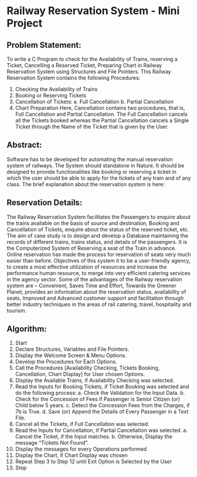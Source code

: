 # Railway Reservation System - Mini Project
## Problem Statement:
To write a C Program to check for the Availability of Trains, reserving a Ticket, Cancelling a Reserved Ticket, Preparing Chart in Railway Reservation System using Structures and File Pointers.
      This Railway Reservation System contains the following Procedures:
1)	Checking the Availability of Trains
2)	Booking or Reserving Tickets
3)	Cancellation of Tickets:
a.	Full Cancellation 
b.	Partial Cancellation
4)	 Chart Preparation
Here, Cancellation contains two procedures, that is, Full Cancellation and Partial Cancellation. The Full Cancellation cancels all the Tickets booked whereas the Partial Cancellation cancels a Single Ticket through the Name of the Ticket that is given by the User.
## Abstract:
Software has to be developed for automating the manual reservation system of railways. The System should standalone in Nature. It should be designed to provide functionalities like booking or reserving a ticket in which the user should be able to apply for the tickets of any train and of any class. The brief explanation about the reservation system is here:
## Reservation Details:
The Railway Reservation System facilitates the Passengers to enquire about the trains available on the basis of source and destination, Booking and Cancellation of Tickets, enquire about the status of the reserved ticket, etc. The aim of case study is to design and develop a Database maintaining the records of different trains, trains status, and details of the passengers. It is the Computerized System of Reserving a seat of the Train in advance. Online reservation has made the process for reservation of seats very much easier than before.
Objectives of this system it to be a user-friendly agency, to create a most effective utilization of resources and increase the performance human resource, to merge into very efficient catering services in the agency sector.
Some of the advantages of the Railway reservation system are – Convenient, Saves Time and Effort, Towards the Greener Planet, provides an information about the reservation status, availability of seats, Improved and Advanced customer support and facilitation through better industry techniques in the areas of rail catering, travel, hospitality and tourism.
## Algorithm:
1)	Start
2)	Declare Structures, Variables and File Pointers.
3)	Display the Welcome Screen & Menu Options.
4)	Develop the Procedures for Each Options.
5)	Call the Procedures [Availability Checking, Tickets Booking, Cancellation, Chart Display] for User chosen Options.
6)	Display the Available Trains, if Availability Checking was selected.
7)	Read the Inputs for Booking Tickets, if Ticket Booking was selected and do the following process:
a.	Check the Validation for the Input Data.
b.	Check for the Concession of Fees if Passenger is Senior Citizen (or) Child below 5 years.
c.	Detect the Concession Fees from the Charges, if 7b is True.
d.	Save (or) Append the Details of Every Passenger in a Text File.
8)	Cancel all the Tickets, if Full Cancellation was selected.
9)	Read the Inputs for Cancellation, if Partial Cancellation was selected.
a.	Cancel the Ticket, if the Input matches.
b.	Otherwise, Display the message “Tickets Not Found”.
10)	Display the messages for every Operations performed
11)	Display the Chart, if Chart Display was chosen
12)	Repeat Step 3 to Step 12 until Exit Option is Selected by the User
13)	 Stop
